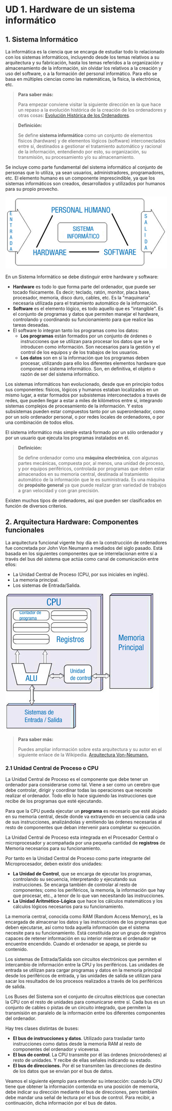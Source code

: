 # UD 1. Hardware de un sistema informático

## 1. Sistema Informático

La informática es la ciencia que se encarga de estudiar todo lo relacionado con los sistemas informáticos, incluyendo desde los temas relativos a su arquitectura y su fabricación, hasta los temas referidos a la organización y almacenamiento de la información, sin olvidar los relativos a la creación y uso del software, o a la formación del personal informático. Para ello se basa en múltiples ciencias como las matemáticas, la física, la electrónica, etc.

> **Para saber más:**
>
> Para empezar conviene visitar la siguiente dirección en la que hace un repaso a la evolución histórica de la creación de los ordenadores y otras cosas: [Evolución Histórica de los Ordenadores](https://es.wikiversity.org/wiki/Algoritmia_y_programaci%C3%B3n_b%C3%A1sica/Aspectos_introductorios).

> **Definición:**
>
> Se define **sistema informático** como un conjunto de elementos físicos \(hardware\) y de elementos lógicos \(software\) interconectados entre sí, destinados a gestionar el tratamiento automático y racional de la información, entendiendo por esto, su organización, su transmisión, su procesamiento y/o su almacenamiento.

Se incluye como parte fundamental del sistema informático al conjunto de personas que lo utiliza, ya sean usuarios, administradores, programadores, etc. El elemento humano es un componente imprescindible, ya que los sistemas informáticos son creados, desarrollados y utilizados por humanos para su propio provecho.

![Gr&#xE1;fico que representa la estructura de uns sistema inform&#xE1;tico gen&#xE9;rico](.gitbook/assets/si01_cont_r01_dibujosistemainformatico.jpg)

En un Sistema Informático se debe distinguir entre hardware y software:

* **Hardware** es todo lo que forma parte del ordenador, que puede ser tocado físicamente. Es decir; teclado, ratón, monitor, placa base, procesador, memoria, disco duro, cables, etc. Es la "maquinaria" necesaria utilizada para el tratamiento automático de la información.
* **Software** es el elemento lógico, es todo aquello que es "intangible". Es el conjunto de programas y datos que permiten manejar el hardware, controlando y coordinando su funcionamiento para que realice las tareas deseadas.
* El software lo integran tanto los programas como los datos:
  * **Los programas** están formados por un conjunto de órdenes o instrucciones que se utilizan para procesar los datos que se le introducen como información. Son necesarios para la gestión y el control de los equipos y de los trabajos de los usuarios.
  * **Los datos** son en sí la información que los programas deben procesar, utilizando para ello los diferentes elementos hardware que componen el sistema informático. Son, en definitiva, el objeto o razón de ser del sistema informático.

Los sistemas informáticos han evolucionado, desde que en principio todos sus componentes: físicos, lógicos y humanos estaban localizados en un mismo lugar, a estar formados por subsistemas interconectados a través de redes, que pueden llegar a estar a miles de kilómetros entre sí, integrando sistemas complejos de procesamiento de la información. Y estos subsistemas pueden estar compuestos tanto por un superordenador, como por un solo ordenador personal, o por redes locales de ordenadores, o por una combinación de todos ellos.

El sistema informático más simple estará formado por un sólo ordenador y por un usuario que ejecuta los programas instalados en él.

> **Definición:**
>
> Se define ordenador como una **máquina electrónica**, con algunas partes mecánicas, compuesta por, al menos, una unidad de proceso, y por equipos periféricos, controlada por programas que deben estar almacenados en su memoria central, destinada al tratamiento automático de la información que le es suministrada. Es una máquina de **propósito general** ya que puede realizar gran variedad de trabajos a gran velocidad y con gran precisión.

Existen muchos tipos de ordenadores, así que pueden ser clasificados en función de diversos criterios.

## 2. Arquitectura Hardware: Componentes funcionales

La arquitectura funcional vigente hoy día en la construcción de ordenadores fue concretada por John Von Neumann a mediados del siglo pasado. Está basada en los siguientes componentes que se interrelacionan entre sí a través del bus del sistema que actúa como canal de comunicación entre ellos:

* La Unidad Central de Proceso \(CPU, por sus iniciales en inglés\).
* La memoria principal.
* Los sistemas de Entrada/Salida.

![](.gitbook/assets/si01_cont_r02_01_dibujoarquitecturavonneumann.jpg)

> **Para saber más:**
>
>  Puedes ampliar información sobre esta arquitectura y su autor en el siguiente enlace de la Wikipedia. [Arquitectura Von-Neumann.](http://es.wikipedia.org/wiki/Arquitectura_de_von_Neumann)

### 2.1 Unidad Central de Proceso o CPU

La Unidad Central de Proceso es el componente que debe tener un ordenador para considerarse como tal. Viene a ser como un cerebro que debe controlar, dirigir y coordinar todas las operaciones que necesite realizar el ordenador. Todo ello lo hace siguiendo las instrucciones que recibe de los programas que esté ejecutando.

Para que la CPU pueda ejecutar un **programa** es necesario que esté alojado en su memoria central, desde donde va extrayendo en secuencia cada una de sus instrucciones, analizándolas y emitiendo las órdenes necesarias al resto de componentes que deban intervenir para completar su ejecución.

La Unidad Central de Proceso esta integrada en el Procesador Central o microprocesador y acompañada por una pequeña cantidad de **registros** de Memoria necesarios para su funcionamiento.

Por tanto en la Unidad Central de Proceso como parte integrante del Microprocesador, deben existir dos unidades:

* **La Unidad de Control**, que se encarga de ejecutar los programas, controlando su secuencia, interpretando y ejecutando sus instrucciones. Se encarga también de controlar al resto de componentes; como los periféricos, la memoria, la información que hay que procesar, etc., a tenor de lo que van necesitando las instrucciones.
*  **La Unidad Aritmético-Lógica** que hace los cálculos matemáticos y los cálculos lógicos necesarios para su funcionamiento.

La memoria central, conocida como RAM \(Random Access Memory\), es la encargada de almacenar los datos y las instrucciones de los programas que deben ejecutarse, así como toda aquella información que el sistema necesite para su funcionamiento. Está constituida por un grupo de registros capaces de retener información en su interior mientras el ordenador se encuentre encendido. Cuando el ordenador se apaga, se pierde su contenido.

Los sistemas de Entrada/Salida son circuitos electrónicos que permiten el intercambio de información entre la CPU y los periféricos. Las unidades de entrada se utilizan para cargar programas y datos en la memoria principal desde los periféricos de entrada, y las unidades de salida se utilizan para sacar los resultados de los procesos realizados a través de los periféricos de salida.

Los Buses del Sistema son el conjunto de circuitos eléctricos que conectan la CPU con el resto de unidades para comunicarse entre sí. Cada bus es un conjunto de cables o pistas de un circuito integrado, que permiten la transmisión en paralelo de la información entre los diferentes componentes del ordenador.

Hay tres clases distintas de buses:

* **El bus de instrucciones y datos**. Utilizado para trasladar tanto instrucciones como datos desde la memoria RAM al resto de componentes del ordenador y viceversa.
* **El bus de control**. La CPU transmite por él las órdenes \(microórdenes\) al resto de unidades. Y recibe de ellas señales indicando su estado.
* **El bus de direcciones.** Por él se transmiten las direcciones de destino de los datos que se envían por el bus de datos.

Veamos el siguiente ejemplo para entender su interacción: cuando la CPU tiene que obtener la información contenida en una posición de memoria, debe indicar su dirección mediante el bus de direcciones, pero también debe mandar una señal de lectura por el bus de control. Para recibir, a continuación, dicha información por el bus de datos.

